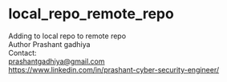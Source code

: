 # local_repo_remote_repo
Adding to local repo to remote repo
<br>
Author Prashant gadhiya
<br>
Contact: 
<br>
prashantgadhiya@gmail.com
<br>
https://www.linkedin.com/in/prashant-cyber-security-engineer/
